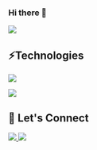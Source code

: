 ### Hi there 👋

<p>
 <img src="https://github-readme-stats.vercel.app/api?username=raymondkhoaho&count_private=true&show_icons=true&include_all_commits=true">
 </p>
 
<h2>⚡Technologies</h2>
<p>
  <img src="https://skillicons.dev/icons?i=html,css,js,react,github,nodejs,vscode,figma,docker,aws,bootstrap,webpack,express,postgres" />
</p>

<p>
  <img src="https://github-readme-stats.vercel.app/api/top-langs/?username=raymondkhoaho&layout=compact">
</p>

<h2>🤝 Let's Connect</h2> 
<p>
  <a href="https://www.linkedin.com/in/raymondkhoaho/">
    <img src="https://img.shields.io/badge/LinkedIn-0077B5?style=for-the-badge&logo=linkedin&logoColor=white"/>
  </a>
  <a href = "mailto: raymondkhoaho@gmail.com">
    <img src="https://img.shields.io/badge/Gmail-D14836?style=for-the-badge&logo=gmail&logoColor=white"/>
  </a>

</p>


<!--
**raymondkhoaho/raymondkhoaho** is a ✨ _special_ ✨ repository because its `README.md` (this file) appears on your GitHub profile.


Here are some ideas to get you started:

- 🔭 I’m currently working on ...
- 🌱 I’m currently learning ...
- 👯 I’m looking to collaborate on ...
- 🤔 I’m looking for help with ...
- 💬 Ask me about ...
- 📫 How to reach me: ...
- 😄 Pronouns: ...
- ⚡ Fun fact: ...
-->
